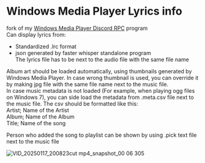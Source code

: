 # Windows Media Player Lyrics info

fork of my [Windows Media Player Discord RPC](https://github.com/T0biasCZe/Windows-Media-Player-Discord-RPC/) program     
Can display lyrics from:     
 * Standardized .lrc format    
 * json generated by faster whisper standalone program     
The lyrics file has to be next to the audio file with the same file name     

Album art should be loaded automatically, using thumbnails generated by Windows Media Player. In case wrong thumbnail is used, you can override it by making jpg file with the same file name next to the music file.       
In case music metadata is not loaded (For example, when playing ogg files on Windows 7), you can side load the metadata from .meta.csv file next to the music file. The csv should be formatted like this:      
Artist; Name of the Artist    
Album; Name of the Album    
Title; Name of the song    

Person who added the song to playlist can be shown by using .pick text file next to the music file      

![VID_20250117_200823cut mp4_snapshot_00 06 305](https://github.com/user-attachments/assets/338f367e-d105-4568-a33d-18d1ce5fae11)
